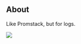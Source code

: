 ## About
Like Promstack, but for logs.

<picture>
  <source media="(prefers-color-scheme: dark)" srcset="https://github.com/swarmlibs/logstack/assets/4363857/7a23f4ab-9eff-49a3-af87-bc6810a41afe">
  <source media="(prefers-color-scheme: light)" srcset="https://github.com/swarmlibs/logstack/assets/4363857/61e98272-c65e-4a05-8488-8a3256544f59">
  <img src="https://github.com/swarmlibs/logstack/assets/4363857/61e98272-c65e-4a05-8488-8a3256544f59">
</picture>
